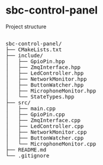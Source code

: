 # sbc-control-panel
Project structure
<pre> 
sbc-control-panel/
├── CMakeLists.txt
├── include/
│   ├── GpioPin.hpp
│   ├── ZmqInterface.hpp
│   ├── LedController.hpp
│   ├── NetworkMonitor.hpp
│   ├── ButtonWatcher.hpp
│   ├── MicrophoneMonitor.hpp
│   └── StateTypes.hpp
├── src/
│   ├── main.cpp
│   ├── GpioPin.cpp
│   ├── ZmqInterface.cpp
│   ├── LedController.cpp
│   ├── NetworkMonitor.cpp
│   ├── ButtonWatcher.cpp
│   └── MicrophoneMonitor.cpp
├── README.md
└── .gitignore
<pre> 
